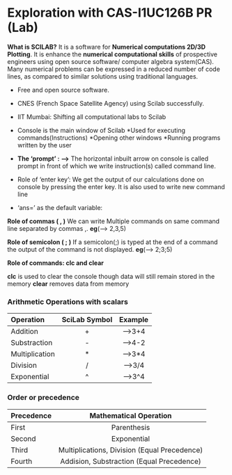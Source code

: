 # Exploration with CAS-I1UC126B PR (Lab)

**What is SCILAB?** It is a software for **Numerical computations 2D/3D Plotting**. It is enhance the **numerical computational skills** of prospective engineers using open  source software/ computer algebra system(CAS). Many numerical problems can be expressed in a reduced number of code lines, as compared to similar solutions using traditional languages.

* Free and open source software.
* CNES (French Space Satellite Agency) using Scilab successfully.
* IIT Mumbai: Shifting all computational labs to Scilab
* Console is the main window of Scilab
*Used for executing commands(Instructions)
*Opening other windows
*Running programs written by the user

* **The ‘prompt’  :        -->** The horizontal inbuilt arrow on console is called prompt in front of which we write instruction(s) called command line.
* Role of ‘enter key’:  We get the output of our calculations done on console by pressing the enter key. It is also used to write new command line 
* ‘ans=’ as the default variable:

**Role of commas ( , )** We can write Multiple commands on same command line separated by commas ,. **eg**(--> 2,3,5)

**Role of semicolon ( ; )** If a semicolon(;) is typed at the end of a command the output of the command is not displayed. **eg**(--> 2;3;5)

**Role of commands:  clc  and  clear**

**clc** is used to clear the console  though data will still remain stored in the memory
**clear** removes data from memory

###   Arithmetic Operations with scalars

| Operation | SciLab Symbol | Example |
| :---            |  :---:  |        :---: |
| Addition        | +       |   -->3+4     |               
| Substraction    | -       |   -->4-2     |
| Multiplication  | *       |   -->3*4     |
| Division        | /       |   -->3/4     |
| Exponential     | ^       |   -->3^4     |

###   Order or precedence
|  Precedence  | Mathematical Operation |
| :---         |     :---:              |
| First        | Parenthesis            |
| Second       | Exponential            |
| Third        | Multiplications, Division (Equal Precedence) |
| Fourth       | Addision, Substraction (Equal Precedence)    |




